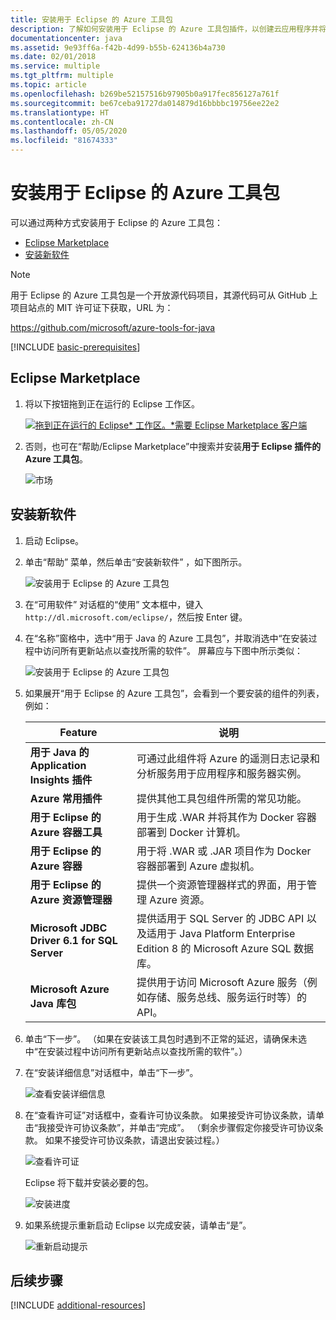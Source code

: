 ```yaml
---
title: 安装用于 Eclipse 的 Azure 工具包
description: 了解如何安装用于 Eclipse 的 Azure 工具包插件，以创建云应用程序并将其部署到 Azure。
documentationcenter: java
ms.assetid: 9e93ff6a-f42b-4d99-b55b-624136b4a730
ms.date: 02/01/2018
ms.service: multiple
ms.tgt_pltfrm: multiple
ms.topic: article
ms.openlocfilehash: b269be52157516b97905b0a917fec856127a761f
ms.sourcegitcommit: be67ceba91727da014879d16bbbbc19756ee22e2
ms.translationtype: HT
ms.contentlocale: zh-CN
ms.lasthandoff: 05/05/2020
ms.locfileid: "81674333"
---
```

# <a name="installing-the-azure-toolkit-for-eclipse"></a>安装用于 Eclipse 的 Azure 工具包

可以通过两种方式安装用于 Eclipse 的 Azure 工具包：

  - [Eclipse Marketplace](#eclipse-marketplace)
  - [安装新软件](#install-new-software)

> [!NOTE] 
> 
> 用于 Eclipse 的 Azure 工具包是一个开放源代码项目，其源代码可从 GitHub 上项目站点的 MIT 许可证下获取，URL 为： 
> 
> <https://github.com/microsoft/azure-tools-for-java> 
> 

[!INCLUDE [basic-prerequisites](includes/basic-prerequisites.md)]

## <a name="eclipse-marketplace"></a>Eclipse Marketplace

1. 将以下按钮拖到正在运行的 Eclipse 工作区。

    [![拖到正在运行的 Eclipse* 工作区。*需要 Eclipse Marketplace 客户端](https://marketplace.eclipse.org/sites/all/themes/solstice/public/images/marketplace/btn-install.png)](http://marketplace.eclipse.org/marketplace-client-intro?mpc_install=1919278 "拖到正在运行的 Eclipse* 工作区。*需要 Eclipse Marketplace 客户端")

2. 否则，也可在“帮助/Eclipse Marketplace”中搜索并安装**用于 Eclipse 插件的 Azure 工具包**。 

    ![市场](media/installation/marketplace.png)

## <a name="install-new-software"></a>安装新软件

1. 启动 Eclipse。

1. 单击“帮助”  菜单，然后单击“安装新软件”  ，如下图所示。

   ![安装用于 Eclipse 的 Azure 工具包][01]

1. 在“可用软件”  对话框的“使用”  文本框中，键入 `http://dl.microsoft.com/eclipse/`，然后按 Enter  键。

1. 在“名称”窗格中，选中“用于 Java 的 Azure 工具包”，并取消选中“在安装过程中访问所有更新站点以查找所需的软件”。    屏幕应与下图中所示类似：

   ![安装用于 Eclipse 的 Azure 工具包][02]

1. 如果展开“用于 Eclipse 的 Azure 工具包”，会看到一个要安装的组件的列表，例如： 

   | Feature | 说明 | 
   |---|---| 
   | **用于 Java 的 Application Insights 插件** | 可通过此组件将 Azure 的遥测日志记录和分析服务用于应用程序和服务器实例。 | 
   | **Azure 常用插件** | 提供其他工具包组件所需的常见功能。 | 
   | **用于 Eclipse 的 Azure 容器工具** | 用于生成 .WAR 并将其作为 Docker 容器部署到 Docker 计算机。 | 
   | **用于 Eclipse 的 Azure 容器** | 用于将 .WAR 或 .JAR 项目作为 Docker 容器部署到 Azure 虚拟机。 | 
   | **用于 Eclipse 的 Azure 资源管理器** | 提供一个资源管理器样式的界面，用于管理 Azure 资源。 | 
   | **Microsoft JDBC Driver 6.1 for SQL Server** | 提供适用于 SQL Server 的 JDBC API 以及适用于 Java Platform Enterprise Edition 8 的 Microsoft Azure SQL 数据库。 | 
   | **Microsoft Azure Java 库包** | 提供用于访问 Microsoft Azure 服务（例如存储、服务总线、服务运行时等）的 API。 | 

1. 单击“下一步”。  （如果在安装该工具包时遇到不正常的延迟，请确保未选中“在安装过程中访问所有更新站点以查找所需的软件”。） 

1. 在“安装详细信息”对话框中，单击“下一步”。  

   ![查看安装详细信息][03]

1. 在“查看许可证”对话框中，查看许可协议条款。  如果接受许可协议条款，请单击“我接受许可协议条款”，并单击“完成”。   （剩余步骤假定你接受许可协议条款。 如果不接受许可协议条款，请退出安装过程。）

   ![查看许可证][04]

   Eclipse 将下载并安装必要的包。

   ![安装进度][05]

1. 如果系统提示重新启动 Eclipse 以完成安装，请单击“是”。 

   ![重新启动提示][06]

## <a name="next-steps"></a>后续步骤

[!INCLUDE [additional-resources](includes/additional-resources.md)]

<!-- URL List -->

<!-- Legacy MSDN URL = https://msdn.microsoft.com/library/azure/hh690946.aspx -->

<!-- IMG List -->
[01]: media/installation/eclipse-installation-01.png
[02]: media/installation/eclipse-installation-02.png
[03]: media/installation/eclipse-installation-03.png
[04]: media/installation/eclipse-installation-04.png
[05]: media/installation/eclipse-installation-05.png
[06]: media/installation/eclipse-installation-06.png
